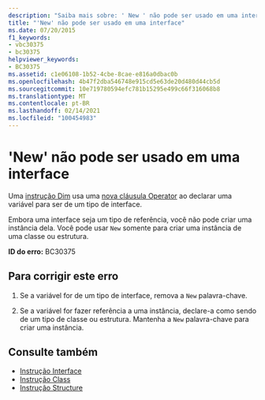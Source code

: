 ```yaml
---
description: "Saiba mais sobre: ' New ' não pode ser usado em uma interface"
title: "'New' não pode ser usado em uma interface"
ms.date: 07/20/2015
f1_keywords:
- vbc30375
- bc30375
helpviewer_keywords:
- BC30375
ms.assetid: c1e06108-1b52-4cbe-8cae-e816a0dbac0b
ms.openlocfilehash: 4b47f2dba546748e915cd5e63de20d480d44cb5d
ms.sourcegitcommit: 10e719780594efc781b15295e499c66f316068b8
ms.translationtype: MT
ms.contentlocale: pt-BR
ms.lasthandoff: 02/14/2021
ms.locfileid: "100454983"
---
```

# <a name="new-cannot-be-used-on-an-interface"></a>'New' não pode ser usado em uma interface

Uma [instrução Dim](../language-reference/statements/dim-statement.md) usa uma [nova cláusula Operator](../language-reference/operators/new-operator.md) ao declarar uma variável para ser de um tipo de interface.  
  
 Embora uma interface seja um tipo de referência, você não pode criar uma instância dela. Você pode usar `New` somente para criar uma instância de uma classe ou estrutura.  
  
 **ID do erro:** BC30375  
  
## <a name="to-correct-this-error"></a>Para corrigir este erro  
  
1. Se a variável for de um tipo de interface, remova a `New` palavra-chave.  
  
2. Se a variável for fazer referência a uma instância, declare-a como sendo de um tipo de classe ou estrutura. Mantenha a `New` palavra-chave para criar uma instância.  
  
## <a name="see-also"></a>Consulte também

- [Instrução Interface](../language-reference/statements/interface-statement.md)
- [Instrução Class](../language-reference/statements/class-statement.md)
- [Instrução Structure](../language-reference/statements/structure-statement.md)

